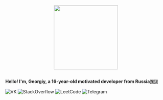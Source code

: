   <div id="header" align="center">
  <img src="https://media.giphy.com/media/jt34LHEVIsbs0Qlbi2/giphy.gif" width="200"/>
</div> 

##

 **Hello! I'm, Georgiy, a 16-year-old motivated developer from Russia🇷🇺**
<div id="badges" align="bottom-left">
<img src="https://img.shields.io/badge/вконтакте-%232E87FB.svg?&style=float&logo=vk&logoColor=white" alt="VK"/>
<img src="https://img.shields.io/badge/Stack_Overflow-FE7A16?style=float&logo=stack-overflow&logoColor=white" alt="StackOverflow"/>
<img src="https://img.shields.io/badge/-LeetCode-FFA116?style=float&logo=LeetCode&logoColor=black" alt="LeetCode"/>
<img src="https://img.shields.io/badge/Telegram-2CA5E0?style=float&logo=telegram&logoColor=white" alt="Telegram"/>
</div>

